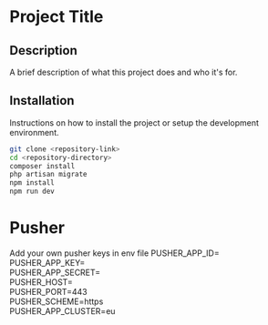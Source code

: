 # Project Title

## Description

A brief description of what this project does and who it's for.

## Installation

Instructions on how to install the project or setup the development environment.

```bash
git clone <repository-link>
cd <repository-directory>
composer install
php artisan migrate
npm install
npm run dev

```
# Pusher
Add your own pusher keys in env file
PUSHER_APP_ID=  
PUSHER_APP_KEY=  
PUSHER_APP_SECRET=  
PUSHER_HOST=  
PUSHER_PORT=443  
PUSHER_SCHEME=https  
PUSHER_APP_CLUSTER=eu  



